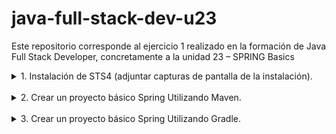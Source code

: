 # java-full-stack-dev-u23
Este repositorio corresponde al ejercicio 1 realizado en la formación de Java Full Stack Developer, concretamente a la unidad 23 – SPRING Basics

<details>
  <summary> 1. Instalación de STS4 (adjuntar capturas de pantalla de la instalación).</summary>
<br>
  <img src="https://github.com/JagaScripts/java-full-stack-dev-u23/blob/master/sts4aceptlicence.jpg">
  <img src="https://github.com/JagaScripts/java-full-stack-dev-u23/blob/master/sts4ineclipse.jpg">
  <img src="https://github.com/JagaScripts/java-full-stack-dev-u23/blob/master/sts4inmarketplace.jpg">
  <img src="https://github.com/JagaScripts/java-full-stack-dev-u23/blob/master/sts4installed.jpg">
 <br>
<p align="justify">imagen instalación.</p>


  </details>
<br>

<details>
  <summary> 2. Crear un proyecto básico Spring Utilizando Maven.</summary>
<br>
  <img src="https://github.com/JagaScripts/java-full-stack-dev-u23/blob/master/gradle.jpg">
  
  <img src="https://github.com/JagaScripts/java-full-stack-dev-u23/blob/master/gradleeclipse.jpg">
 <br>
<p align="justify">imagen creacion maven.</p>


  </details>
<br>

<details>
  <summary> 3. Crear un proyecto básico Spring Utilizando Gradle.</summary>
<br>
  <img src="https://github.com/JagaScripts/java-full-stack-dev-u23/blob/master/gradle.jpg">
  <img src="https://github.com/JagaScripts/java-full-stack-dev-u23/blob/master/gradleeclipse.jpg">
 <br>
<p align="justify">imagen creacion gradle.</p>

  </details>
<br>

